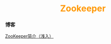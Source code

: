 # <div style="text-align:center;color:#FF9900">Zookeeper</div>



### 博客
[ZooKeeper简介（浅入）]





[ZooKeeper简介（浅入）]:https://juejin.im/post/5bac3cde5188255c3b7d91a8
[Zookeeper 集群角色、原理]:https://cloud.tencent.com/developer/article/1633533
